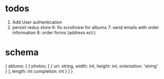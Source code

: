 # todos

1. Add User authentication
5. persist redux store
6: fix scrollview for albums
7: send emails with order information
8: order forms (address ect.)

# schema
  {
    ablums: [
      {
        photos: [
          {
            uri: string,
            width: int,
            height: int,
            orientation: 'string'
          }
        ],
        length: int
        completion: int
      }
    ]
  }
